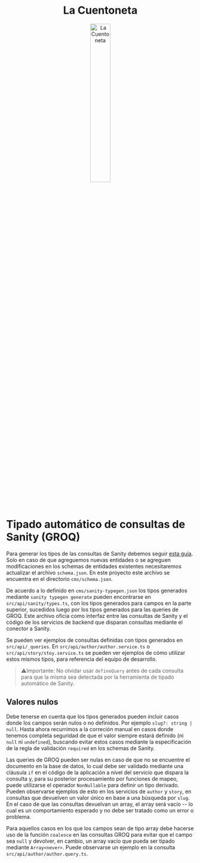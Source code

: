<div align="center" width="100%">
    <h1>La Cuentoneta</h1>
    <picture>
        <source media="(prefers-color-scheme: dark)" srcset="https://github.com/rolivencia/cuentoneta/assets/32349705/b0ea0659-3c9d-4c4f-9d14-ab60d50dd832">
        <img width="33%" alt="La Cuentoneta" src="https://github.com/rolivencia/cuentoneta/assets/32349705/b0ea0659-3c9d-4c4f-9d14-ab60d50dd832">
    </picture>
</div>

# Tipado automático de consultas de Sanity (GROQ)

Para generar los tipos de las consultas de Sanity debemos seguir [esta guía](https://www.sanity.io/learn/course/typescripted-content/generating-type-for-groq-query-results). Solo en caso de que agreguemos nuevas entidades o se agreguen modificaciones en los schemas de entidades existentes necesitaremos actualizar el archivo `schema.json`. En este proyecto este archivo se encuentra en el directorio `cms/schema.json`.

De acuerdo a lo definido en `cms/sanity-typegen.json` los tipos generados mediante `sanity typegen generate` pueden encontrarse en `src/api/sanity/types.ts`, con los tipos generados para campos en la parte superior, sucedidos luego por los tipos generados para las queries de GROQ. Este archivo oficia como interfaz entre las consultas de Sanity y el código de los servicios de backend que disparan consultas mediante el conector a Sanity.

Se pueden ver ejemplos de consultas definidas con tipos generados en `src/api/_queries`. En `src/api/author/author.service.ts` o `src/api/story/stoy.service.ts` se pueden ver ejemplos de cómo utilizar estos mismos tipos, para referencia del equipo de desarrollo.

> ⚠️Importante: No olvidar usar `defineQuery` antes de cada consulta para que la misma sea detectada por la herramienta de tipado automático de Sanity.

## Valores nulos

Debe tenerse en cuenta que los tipos generados pueden incluir casos donde los campos serán nulos o no definidos. Por ejemplo `slug?: string | null`. Hasta ahora recurrimos a la correción manual en casos donde tenemos completa seguridad de que el valor siempre estará definido (ni `null` ni `undefined`), buscando evitar estos casos mediante la especificación de la regla de validación `required` en los schemas de Sanity.

Las queries de GROQ pueden ser nulas en caso de que no se encuentre el documento en la base de datos, lo cual debe ser validado mediante una cláusula `if` en el código de la aplicación a nivel del servicio que dispara la consulta y, para su posterior procesamiento por funciones de mapeo, puede utilizarse el operador `NonNullable` para definir un tipo derivado. Pueden observarse ejemplos de esto en los servicios de `author` y `story`, en consultas que devuelven un valor único en base a una búsqueda por `slug`. En el caso de que las consultas devuelvan un array, el array será vacío -- lo cual es un comportamiento esperado y no debe ser tratado como un error o problema.

Para aquellos casos en los que los campos sean de tipo array debe hacerse uso de la función `coalesce` en las consultas GROQ para evitar que el campo sea `null` y devolver, en cambio, un array vacío que pueda ser tipado mediante `Array<never>`. Puede observarse un ejemplo en la consulta `src/api/author/author.query.ts`.
